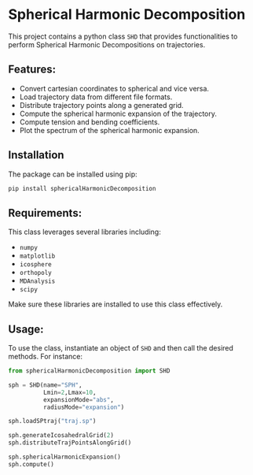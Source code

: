 # Spherical Harmonic Decomposition

This project contains a python class `SHD` that provides functionalities to perform Spherical Harmonic Decompositions on trajectories.

## Features:

- Convert cartesian coordinates to spherical and vice versa.
- Load trajectory data from different file formats.
- Distribute trajectory points along a generated grid.
- Compute the spherical harmonic expansion of the trajectory.
- Compute tension and bending coefficients.
- Plot the spectrum of the spherical harmonic expansion.

## Installation

The package can be installed using pip:
```bash
pip install sphericalHarmonicDecomposition
```

## Requirements:

This class leverages several libraries including:
- `numpy`
- `matplotlib`
- `icosphere`
- `orthopoly`
- `MDAnalysis`
- `scipy`

Make sure these libraries are installed to use this class effectively.

## Usage:

To use the class, instantiate an object of `SHD` and then call the desired methods. For instance:

```python
from sphericalHarmonicDecomposition import SHD

sph = SHD(name="SPH",
          Lmin=2,Lmax=10,
          expansionMode="abs",
          radiusMode="expansion")

sph.loadSPtraj("traj.sp")

sph.generateIcosahedralGrid(2)
sph.distributeTrajPointsAlongGrid()

sph.sphericalHarmonicExpansion()
sph.compute()
```
